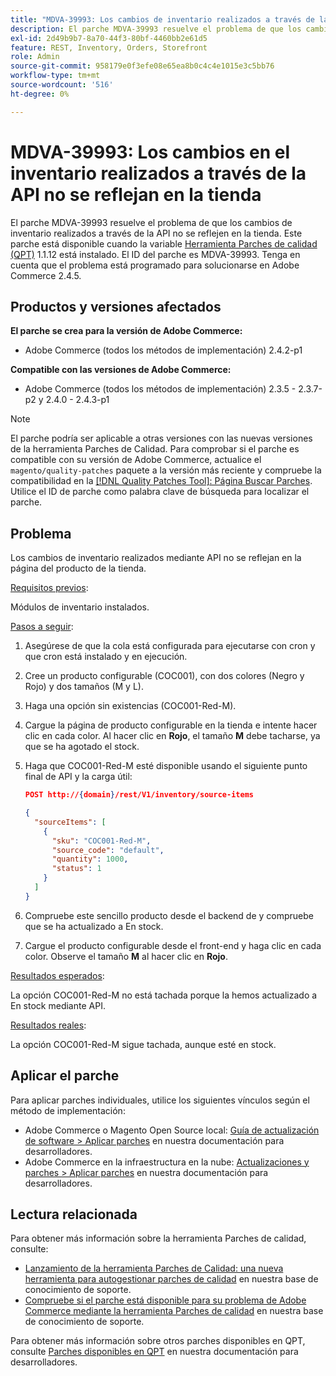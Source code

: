 ```yaml
---
title: "MDVA-39993: Los cambios de inventario realizados a través de la API no se reflejan en la tienda"
description: El parche MDVA-39993 resuelve el problema de que los cambios de inventario realizados a través de la API no se reflejen en la tienda. Este parche está disponible cuando está instalada la [Quality Patches Tool (QPT)](/help/announcements/adobe-commerce-announcements/magento-quality-patches-released-new-tool-to-self-serve-quality-patches.md) 1.1.12. El ID del parche es MDVA-39993. Tenga en cuenta que el problema está programado para solucionarse en Adobe Commerce 2.4.5.
exl-id: 2d49b9b7-8a70-44f3-80bf-4460bb2e61d5
feature: REST, Inventory, Orders, Storefront
role: Admin
source-git-commit: 958179e0f3efe08e65ea8b0c4c4e1015e3c5bb76
workflow-type: tm+mt
source-wordcount: '516'
ht-degree: 0%

---
```


# MDVA-39993: Los cambios en el inventario realizados a través de la API no se reflejan en la tienda

El parche MDVA-39993 resuelve el problema de que los cambios de inventario realizados a través de la API no se reflejen en la tienda. Este parche está disponible cuando la variable [Herramienta Parches de calidad (QPT)](/help/announcements/adobe-commerce-announcements/magento-quality-patches-released-new-tool-to-self-serve-quality-patches.md) 1.1.12 está instalado. El ID del parche es MDVA-39993. Tenga en cuenta que el problema está programado para solucionarse en Adobe Commerce 2.4.5.

## Productos y versiones afectados

**El parche se crea para la versión de Adobe Commerce:**

* Adobe Commerce (todos los métodos de implementación) 2.4.2-p1

**Compatible con las versiones de Adobe Commerce:**

* Adobe Commerce (todos los métodos de implementación) 2.3.5 - 2.3.7-p2 y 2.4.0 - 2.4.3-p1

>[!NOTE]
>
>El parche podría ser aplicable a otras versiones con las nuevas versiones de la herramienta Parches de Calidad. Para comprobar si el parche es compatible con su versión de Adobe Commerce, actualice el `magento/quality-patches` paquete a la versión más reciente y compruebe la compatibilidad en la [[!DNL Quality Patches Tool]: Página Buscar Parches](https://devdocs.magento.com/quality-patches/tool.html#patch-grid). Utilice el ID de parche como palabra clave de búsqueda para localizar el parche.

## Problema

Los cambios de inventario realizados mediante API no se reflejan en la página del producto de la tienda.

<u>Requisitos previos</u>:

Módulos de inventario instalados.

<u>Pasos a seguir</u>:

1. Asegúrese de que la cola está configurada para ejecutarse con cron y que cron está instalado y en ejecución.
1. Cree un producto configurable (COC001), con dos colores (Negro y Rojo) y dos tamaños (M y L).
1. Haga una opción sin existencias (COC001-Red-M).
1. Cargue la página de producto configurable en la tienda e intente hacer clic en cada color. Al hacer clic en **Rojo**, el tamaño **M** debe tacharse, ya que se ha agotado el stock.
1. Haga que COC001-Red-M esté disponible usando el siguiente punto final de API y la carga útil:

   ```json
   POST http://{domain}/rest/V1/inventory/source-items
   
   {
     "sourceItems": [
       {
         "sku": "COC001-Red-M",
         "source_code": "default",
         "quantity": 1000,
         "status": 1
       }
     ]
   }
   ```

1. Compruebe este sencillo producto desde el backend de y compruebe que se ha actualizado a En stock.
1. Cargue el producto configurable desde el front-end y haga clic en cada color. Observe el tamaño **M** al hacer clic en **Rojo**.

<u>Resultados esperados</u>:

La opción COC001-Red-M no está tachada porque la hemos actualizado a En stock mediante API.

<u>Resultados reales</u>:

La opción COC001-Red-M sigue tachada, aunque esté en stock.

## Aplicar el parche

Para aplicar parches individuales, utilice los siguientes vínculos según el método de implementación:

* Adobe Commerce o Magento Open Source local: [Guía de actualización de software > Aplicar parches](https://devdocs.magento.com/guides/v2.4/comp-mgr/patching/mqp.html) en nuestra documentación para desarrolladores.
* Adobe Commerce en la infraestructura en la nube: [Actualizaciones y parches > Aplicar parches](https://devdocs.magento.com/cloud/project/project-patch.html) en nuestra documentación para desarrolladores.

## Lectura relacionada

Para obtener más información sobre la herramienta Parches de calidad, consulte:

* [Lanzamiento de la herramienta Parches de Calidad: una nueva herramienta para autogestionar parches de calidad](/help/announcements/adobe-commerce-announcements/magento-quality-patches-released-new-tool-to-self-serve-quality-patches.md) en nuestra base de conocimiento de soporte.
* [Compruebe si el parche está disponible para su problema de Adobe Commerce mediante la herramienta Parches de calidad](/help/support-tools/patches-available-in-qpt-tool/check-patch-for-magento-issue-with-magento-quality-patches.md) en nuestra base de conocimiento de soporte.

Para obtener más información sobre otros parches disponibles en QPT, consulte [Parches disponibles en QPT](https://devdocs.magento.com/quality-patches/tool.html#patch-grid) en nuestra documentación para desarrolladores.
